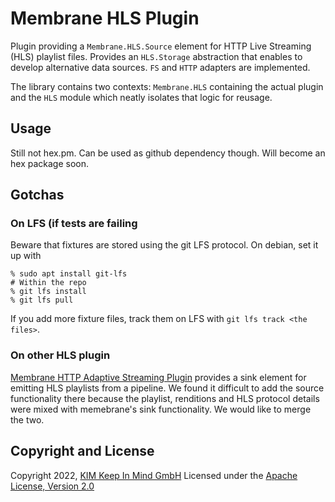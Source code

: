 # Membrane HLS Plugin
Plugin providing a `Membrane.HLS.Source` element for HTTP Live Streaming (HLS)
playlist files. Provides an `HLS.Storage` abstraction that enables to develop
alternative data sources. `FS` and `HTTP` adapters are implemented.

The library contains two contexts: `Membrane.HLS` containing the actual plugin
and the `HLS` module which neatly isolates that logic for reusage.

## Usage
Still not hex.pm. Can be used as github dependency though. Will become an hex
package soon.

## Gotchas
### On LFS (if tests are failing
Beware that fixtures are stored using the git LFS protocol. On debian, set it up
with
```
% sudo apt install git-lfs
# Within the repo
% git lfs install
% git lfs pull
```

If you add more fixture files, track them on LFS with `git lfs track <the
files>`.

### On other HLS plugin
[Membrane HTTP Adaptive Streaming Plugin](https://github.com/membraneframework/membrane_http_adaptive_stream_plugin) provides
a sink element for emitting HLS playlists from a pipeline. We found it
difficult to add the source functionality there because the playlist,
renditions and HLS protocol details were mixed with memebrane's sink
functionality. We would like to merge the two.

## Copyright and License
Copyright 2022, [KIM Keep In Mind GmbH](https://www.keepinmind.info/)
Licensed under the [Apache License, Version 2.0](LICENSE)
